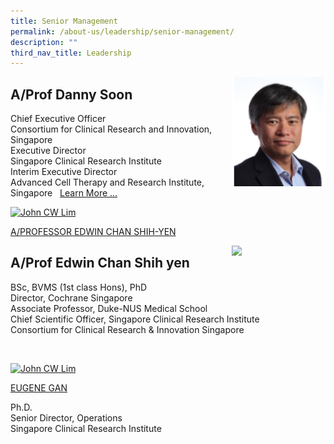 ```yaml
---
title: Senior Management
permalink: /about-us/leadership/senior-management/
description: ""
third_nav_title: Leadership
---
```

<img src="/images/Leadership/Senior%20Management/a-prof-danny-soon.png" style="width:150px" align="right">

A/Prof Danny Soon
---------------------

Chief Executive Officer  
Consortium for Clinical Research and Innovation, Singapore  
Executive Director  
Singapore Clinical Research Institute  
Interim Executive Director  
Advanced Cell Therapy and Research Institute, Singapore
&nbsp;
[Learn More ...](/bio/dr-danny-soon)


[![John CW Lim](https://www.scri.edu.sg/wp-content/uploads/2016/03/3_PROFESSOR-EDWIN-CHAN-SHIH-YEN.jpg)](https://www.scri.edu.sg/about-us/leadership/senior-management/aprof-edwin-chan-shih-yen/)

[A/PROFESSOR EDWIN CHAN SHIH-YEN](https://www.scri.edu.sg/about-us/leadership/senior-management/aprof-edwin-chan-shih-yen/)

<img src="/images/Leadership/3_professor-edwin-chan-shih-yen.png" style="width:150px" align="right">

A/Prof Edwin Chan Shih yen
---------------------

BSc, BVMS (1st class Hons), PhD  
Director, Cochrane Singapore  
Associate Professor, Duke-NUS Medical School  
Chief Scientific Officer, Singapore Clinical Research Institute  
Consortium for Clinical Research &amp; Innovation Singapore

&nbsp;

[![John CW Lim](https://www.scri.edu.sg/wp-content/uploads/2022/03/eugene.png)](https://www.scri.edu.sg/about-us/leadership/senior-management/eugene-gan/)

[EUGENE GAN](https://www.scri.edu.sg/about-us/leadership/senior-management/eugene-gan/)

Ph.D.  
Senior Director, Operations  
Singapore Clinical Research Institute